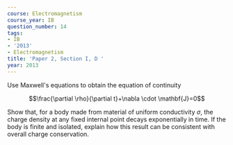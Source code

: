 ```yaml
---
course: Electromagnetism
course_year: IB
question_number: 14
tags:
- IB
- '2013'
- Electromagnetism
title: 'Paper 2, Section I, D '
year: 2013
---
```




Use Maxwell's equations to obtain the equation of continuity

$$\frac{\partial \rho}{\partial t}+\nabla \cdot \mathbf{J}=0$$

Show that, for a body made from material of uniform conductivity $\sigma$, the charge density at any fixed internal point decays exponentially in time. If the body is finite and isolated, explain how this result can be consistent with overall charge conservation.
